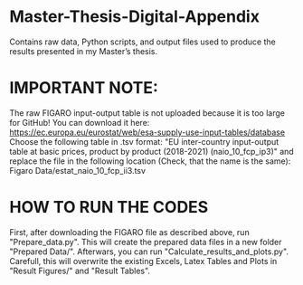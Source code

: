 # Master-Thesis-Digital-Appendix
Contains raw data, Python scripts, and output files used to produce the results presented in my Master’s thesis.

# IMPORTANT NOTE:
The raw FIGARO input-output table is not uploaded because it is too large for GitHub!
You can download it here: 
  https://ec.europa.eu/eurostat/web/esa-supply-use-input-tables/database
Choose the following table in .tsv format: 
  "EU inter-country input-output table at basic prices, product by product (2018-2021) (naio_10_fcp_ip3)"
and replace the file in the following location (Check, that the name is the same):
  Figaro Data/estat_naio_10_fcp_ii3.tsv

# HOW TO RUN THE CODES
First, after downloading the FIGARO file as described above, run "Prepare_data.py". This will create the prepared data files in a new folder "Prepared Data/".
Afterwars, you can run "Calculate_results_and_plots.py". Carefull, this will overwrite the existing Excels, Latex Tables and Plots in "Result Figures/" and "Result Tables". 
